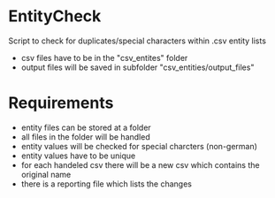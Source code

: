 # EntityCheck
Script to check for duplicates/special characters within .csv entity lists
+ csv files have to be in the "csv_entites" folder
+ output files will be saved in subfolder "csv_entities/output_files"


# Requirements
+ entity files can be stored at a folder
+ all files in the folder will be handled
+ entity values will be checked for special charcters (non-german)
+ entity values have to be unique
+ for each handeled csv there will be a new csv which contains the original name
+ there is a reporting file which lists the changes
